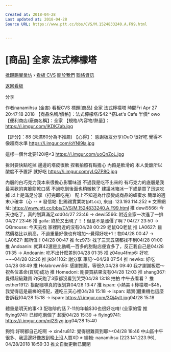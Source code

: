 ```yaml
---

Created at: 2018-04-28
Last updated at: 2018-04-28
Source URL: https://www.ptt.cc/bbs/CVS/M.1524833240.A.F99.html


---
```


# [商品] 全家 法式檸檬塔


[批踢踢實業坊](https://www.ptt.cc/bbs/) › [看板 CVS](https://www.ptt.cc/bbs/CVS/index.html) [關於我們](https://www.ptt.cc/about.html) [聯絡資訊](https://www.ptt.cc/contact.html)

[返回看板](https://www.ptt.cc/bbs/CVS/index.html)

分享

作者nanamihsu (金害)
看板CVS
標題\[商品\] 全家 法式檸檬塔
時間Fri Apr 27 20:47:18 2018
【商品名稱/價格】：法式檸檬塔/$42 \*搭Let's Cafe 半價\* owo 【便利商店/廠商名稱】：全家 【規格/內容物/熱量】： <https://i.imgur.com/lKDKZab.jpg>

【評分】：88 (未滿60分為不推薦) 【心得】： 感謝板友分享\\OuO 很好吃 覺得不像超商水準 <https://i.imgur.com/oYNI9la.jpg>

這樣一個台北要120吧<3 <https://i.imgur.com/uoQnZoL.jpg>

拆封要快點吃掉 邊邊的塔皮很軟 捏著拍照有點擔心 內餡是軟滑的 本人愛酸所以酸度不予置評 就好吃 <https://i.imgur.com/yLQZP8Q.jpg>

內層的白巧克力我本來很擔心影響味道 不過我是吃不出來的 有巧克力的底層是我最喜歡的爽脆餅乾口感 不過吃到後面也稍微軟了 建議冰箱冰一下或是買了迅速吃掉 以上是滿足分享（打完即吃完） 配上不知道為什麼變成商品的蜂蜜水 簡單的週末小確幸（心 \-- ※ 發信站: 批踢踢實業坊(ptt.cc), 來自: 123.193.114.252 ※ 文章網址: <https://www.ptt.cc/bbs/CVS/M.1524833240.A.F99.html>
推 dewi5566: 今天也吃了，真的划算滿足xdd04/27 23:46
→ dewi5566: 附近全家一次進了一排04/27 23:46
推 gaila: 終於又出現了！！但是不是漲價了啊？04/27 23:50
→ QQmouse: 今天去找 家裡附近的沒有04/28 00:29
老鼠QQ老鼠
推 LA0627: 雖然價格比以前高，不過重量好像也有增加～覺得好吃+1！物04/28 00:47
→ LA0627: 超所值！04/28 00:47
推 fcz973: 找了三天五店都找不到04/28 01:00
推 Andoanin: 就算42還是比動輒一百多的甜點店便宜多了，反正我自己是04/28 01:35
→ Andoanin: 吃不出什麼差別04/28 01:35
推 z04xu4fmp6: 好吃~~~04/28 02:26
推 jk841102: 謝分享 筆記～04/28 07:54
推 newko: 好吃04/28 08:49
推 Holabrown56: 感謝推薦，等很久04/28 09:40
我才謝謝板眾～祝各位革命(買塔)成功
推 Homedoni: 剛要買結果沒有04/28 12:03
推 shang367: 覺得超級難買 昨天跑了3家都沒看到哭哭04/28 13:18
拍拍 中午去看看？
推 esther1912: 搭配咖啡真的很划算04/28 13:47
推 ispan: 小熱美＋檸檬塔=$45，我覺得這是最棒的搭配，連吃三天心裡04/28 15:18
→ ispan: 踏實(體重機也這麼告訴我)04/28 15:18
→ ispan: <https://i.imgur.com/3Qj4ylt.jpg>04/28 15:18

體重是明天的事<3 配咖啡的話 7-11的年輪$30也很好吃唷! (全家的雷
推 flying9741: 已經吃兩個了 超愛04/28 15:39
→ flying9741: <https://i.imgur.com/ml2Siyg.jpg>04/28 15:40

狗狗:好啊都自己吃啊
→ xin4ru812: 覺得很難買到耶><04/28 18:46
中山區中午很多、我這邊好像放到晚上沒人買XD ※ 編輯: nanamihsu (223.141.223.96), 04/28/2018 18:59:33
推文自動更新已關閉


